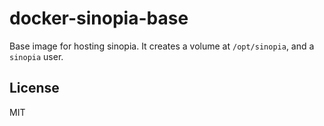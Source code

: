 # docker-sinopia-base

Base image for hosting sinopia. It creates a volume at `/opt/sinopia`, and a `sinopia` user.

## License

MIT
